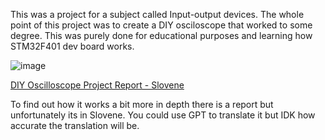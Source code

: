 This was a project for a subject called Input-output devices. 
The whole point of this project was to create a DIY osciloscope that worked to some degree.
This was purely done for educational purposes and learning how STM32F401 dev board works.

![image](https://github.com/ziga11/VIN-DIY-Osciloscope/assets/96791386/73b61a51-e584-4db3-8ed6-6a2f1af28ec6)

[DIY Oscilloscope Project Report - Slovene](https://github.com/ziga11/VIN-DIY-Osciloscope/blob/main/Report%20-%20Slovene.pdf)

To find out how it works a bit more in depth there is a report but unfortunately its in Slovene. 
You could use GPT to translate it but IDK how accurate the translation will be.
